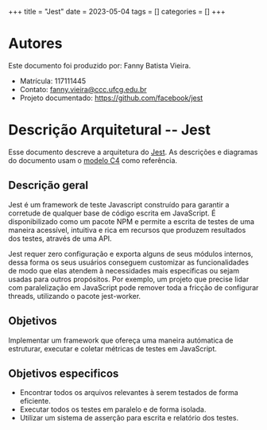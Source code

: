 +++
title = "Jest"
date = 2023-05-04
tags = []
categories = []
+++

# Autores

Este documento foi produzido por: Fanny Batista Vieira.

- Matrícula: 117111445
- Contato: fanny.vieira@ccc.ufcg.edu.br
- Projeto documentado: https://github.com/facebook/jest

# Descrição Arquitetural -- Jest

Esse documento descreve a arquitetura do [Jest](https://github.com/facebook/jest). As descrições e diagramas do documento usam o [modelo C4](https://c4model.com/) como referência.

## Descrição geral

Jest é um framework de teste Javascript construído para garantir a corretude de qualquer base de código escrita em JavaScript. É disponibilizado como um pacote NPM e permite a escrita de testes de uma maneira acessível, intuitiva e rica em recursos que produzem resultados dos testes, através de uma API.

Jest requer zero configuração e exporta alguns de seus módulos internos, dessa forma os seus usuários conseguem customizar as funcionalidades de modo que elas atendem à necessidades mais especificas ou sejam usadas para outros propósitos. Por exemplo, um projeto que precise lidar com paralelização em JavaScript pode remover toda a fricção de configurar threads, utilizando o pacote jest-worker.

## Objetivos

Implementar um framework que ofereça uma maneira autómatica de estruturar, executar e coletar métricas de testes em JavaScript.

## Objetivos especificos

- Encontrar todos os arquivos relevantes à serem testados de forma eficiente.
- Executar todos os testes em paralelo e de forma isolada.
- Utilizar um sistema de asserção para escrita e relatório dos testes.
